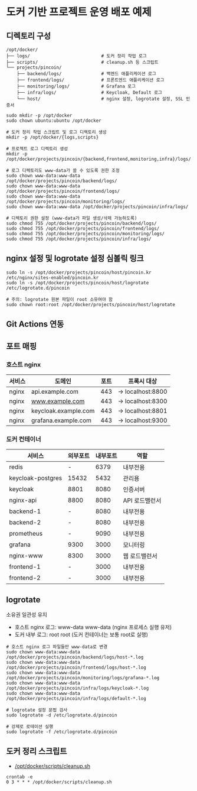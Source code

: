 # 도커 기반 프로젝트 운영 배포 예제

## 디렉토리 구성

```
/opt/docker/
├── logs/                           # 도커 정리 작업 로그
├── scripts/                        # cleanup.sh 등 스크립트
└── projects/pincoin/
    ├── backend/logs/               # 백엔드 애플리케이션 로그
    ├── frontend/logs/              # 프론트엔드 애플리케이션 로그  
    ├── monitoring/logs/            # Grafana 로그
    ├── infra/logs/                 # Keycloak, Default 로그
    └── host/                       # nginx 설정, logrotate 설정, SSL 인증서
```

```shell
sudo mkdir -p /opt/docker
sudo chown ubuntu:ubuntu /opt/docker

# 도커 정리 작업 스크립트 및 로그 디렉토리 생성
mkdir -p /opt/docker/{logs,scripts}

# 프로젝트 로그 디렉토리 생성
mkdir -p /opt/docker/projects/pincoin/{backend,frontend,monitoring,infra}/logs/

# 로그 디렉토리도 www-data가 쓸 수 있도록 권한 조정
sudo chown www-data:www-data /opt/docker/projects/pincoin/backend/logs/
sudo chown www-data:www-data /opt/docker/projects/pincoin/frontend/logs/
sudo chown www-data:www-data /opt/docker/projects/pincoin/monitoring/logs/
sudo chown www-data:www-data /opt/docker/projects/pincoin/infra/logs/

# 디렉토리 권한 설정 (www-data가 파일 생성/삭제 가능하도록)
sudo chmod 755 /opt/docker/projects/pincoin/backend/logs/
sudo chmod 755 /opt/docker/projects/pincoin/frontend/logs/
sudo chmod 755 /opt/docker/projects/pincoin/monitoring/logs/
sudo chmod 755 /opt/docker/projects/pincoin/infra/logs/
```

## nginx 설정 및 logrotate 설정 심볼릭 링크

```
sudo ln -s /opt/docker/projects/pincoin/host/pincoin.kr /etc/nginx/sites-enabled/pincoin.kr
sudo ln -s /opt/docker/projects/pincoin/host/logrotate /etc/logrotate.d/pincoin

# 주의: logrotate 원본 파일이 root 소유여야 함
sudo chown root:root /opt/docker/projects/pincoin/host/logrotate
```

## Git Actions 연동

## 포트 매핑

### 호스트 nginx

| 서비스   | 도메인                  | 포트  | 프록시 대상           |
|-------|----------------------|-----|------------------|
| nginx | api.example.com      | 443 | → localhost:8800 |
| nginx | www.example.com      | 443 | → localhost:8300 |
| nginx | keycloak.example.com | 443 | → localhost:8801 |
| nginx | grafana.example.com  | 443 | → localhost:9300 |

### 도커 컨테이너

| 서비스               | 외부포트  | 내부포트 | 역할        |
|-------------------|-------|------|-----------|
| redis             | -     | 6379 | 내부전용      |
| keycloak-postgres | 15432 | 5432 | 관리용       |
| keycloak          | 8801  | 8080 | 인증서버      |
| nginx-api         | 8800  | 8080 | API 로드밸런서 |
| backend-1         | -     | 8080 | 내부전용      |
| backend-2         | -     | 8080 | 내부전용      |
| prometheus        | -     | 9090 | 내부전용      |
| grafana           | 9300  | 3000 | 모니터링      |
| nginx-www         | 8300  | 3000 | 웹 로드밸런서   |
| frontend-1        | -     | 3000 | 내부전용      |
| frontend-2        | -     | 3000 | 내부전용      |

## logrotate

소유권 일관성 유지
- 호스트 nginx 로그: www-data www-data (nginx 프로세스 실행 유저)
- 도커 내부 로그: root root (도커 컨테이너는 보통 root로 실행)

```shell
# 호스트 nginx 로그 파일들만 www-data로 변경
sudo chown www-data:www-data /opt/docker/projects/pincoin/backend/logs/host-*.log
sudo chown www-data:www-data /opt/docker/projects/pincoin/frontend/logs/host-*.log
sudo chown www-data:www-data /opt/docker/projects/pincoin/monitoring/logs/grafana-*.log
sudo chown www-data:www-data /opt/docker/projects/pincoin/infra/logs/keycloak-*.log
sudo chown www-data:www-data /opt/docker/projects/pincoin/infra/logs/default-*.log

# logrotate 설정 문법 검사
sudo logrotate -d /etc/logrotate.d/pincoin

# 강제로 로테이션 실행
sudo logrotate -f /etc/logrotate.d/pincoin
```

## 도커 정리 스크립트 
- [/opt/docker/scripts/cleanup.sh](cleanup.sh)

```
crontab -e
0 3 * * * /opt/docker/scripts/cleanup.sh
```